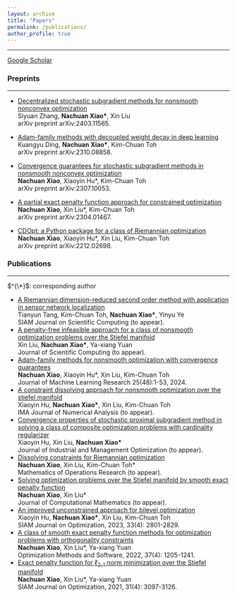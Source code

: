 ```yaml
---
layout: archive
title: "Papers"
permalink: /publications/
author_profile: true
---
```


<!---
{% if author.googlescholar %}
  You can also find my articles on <u><a href="{{author.googlescholar}}">my Google Scholar profile</a>.</u>
{% endif %}
-->
<!---
{% include base_path %}
-->
<!---
{% for post in site.publications reversed %}
  {% include archive-single.html %}
{% endfor %}
-->


- - -



[Google Scholar](https://scholar.google.com/citations?view_op=list_works&user=1qrNHUMAAAAJ&sortby=pubdate)



### Preprints

------

* [Decentralized stochastic subgradient methods for nonsmooth nonconvex optimization](https://arxiv.org/pdf/2403.11565) <br>
  Siyuan Zhang, <strong>Nachuan Xiao*</strong>, Xin Liu <br>
  arXiv preprint arXiv:2403.11565. <br>
  
* [Adam-family methods with decoupled weight decay in deep learning](https://arxiv.org/pdf/2310.08858) <br>
  Kuangyu Ding, <strong>Nachuan Xiao*</strong>, Kim-Chuan Toh <br>
  arXiv preprint arXiv:2310.08858. <br>
  
* [Convergence guarantees for stochastic subgradient methods in nonsmooth nonconvex optimization](https://arxiv.org/pdf/2307.10053) <br>
  <strong>Nachuan Xiao</strong>, Xiaoyin Hu*, Kim-Chuan Toh <br>
  arXiv preprint arXiv:2307.10053. <br>
  
* [A partial exact penalty function approach for constrained optimization](https://arxiv.org/pdf/2304.01467) <br>
  <strong>Nachuan Xiao</strong>, Xin Liu*, Kim-Chuan Toh <br>
  arXiv preprint arXiv:2304.01467. <br>
  
* [CDOpt: a Python package for a class of Riemannian optimization](https://arxiv.org/pdf/2212.02698) <br>
  <strong>Nachuan Xiao</strong>, Xiaoyin Hu*, Xin Liu, Kim-Chuan Toh <br>
  arXiv preprint arXiv:2212.02698. <br>
  
  



### Publications

------

$^{\*}$: corresponding author

* [A Riemannian dimension-reduced second order method with application in sensor network localization](https://arxiv.org/pdf/2304.10092) <br>
  Tianyun Tang, Kim-Chuan Toh, <strong>Nachuan Xiao*</strong>, Yinyu Ye <br>
  SIAM Journal on Scientific Computing (to appear). <br>
* [A penalty-free infeasible approach for a class of nonsmooth optimization problems over the Stiefel manifold](https://arxiv.org/pdf/2103.03514) <br>
  Xin Liu, <strong>Nachuan Xiao*</strong>, Ya-xiang Yuan <br>
  Journal of Scientific Computing (to appear). <br>
* [Adam-family methods for nonsmooth optimization with convergence guarantees](https://arxiv.org/pdf/2305.03938) <br>
  **Nachuan Xiao**, Xiaoyin Hu*, Xin Liu, Kim-Chuan Toh <br>
  Journal of Machine Learning Research 25(48):1-53, 2024. <br>
* [A constraint dissolving approach for nonsmooth optimization over the stiefel manifold](https://arxiv.org/pdf/2205.10500) <br>
  Xiaoyin Hu, <strong>Nachuan Xiao*</strong>, Xin Liu, Kim-Chuan Toh <br>
  IMA Journal of Numerical Analysis (to appear). <br>
* [Convergence properties of stochastic proximal subgradient method in solving a class of composite optimization problems with cardinality regularizer](https://www.aimsciences.org/data/article/export-pdf?id=65533d860e1b0f26aa73e627) <br>
  Xiaoyin Hu, Xin Liu, <strong>Nachuan Xiao*</strong> <br>
  Journal of Industrial and Management Optimization (to appear). <br>
* [Dissolving constraints for Riemannian optimization ](https://pubsonline.informs.org/doi/abs/10.1287/moor.2023.1360) <br>
  <strong>Nachuan Xiao</strong>, Xin Liu, Kim-Chuan Toh* <br>
  Mathematics of Operations Research (to appear). <br>
* [Solving optimization problems over the Stiefel manifold by smooth exact penalty function](https://arxiv.org/pdf/2110.08986) <br>
  <strong>Nachuan Xiao</strong>, Xin Liu* <br>
  Journal of Computational Mathematics (to appear). <br>
* [An improved unconstrained approach for bilevel optimization](https://epubs.siam.org/doi/full/10.1137/22M1513034) <br>
  Xiaoyin Hu, <strong>Nachuan Xiao*</strong>, Xin Liu, Kim-Chuan Toh <br>
  SIAM Journal on Optimization, 2023, 33(4): 2801-2829. <br>
* [A class of smooth exact penalty function methods for optimization problems with orthogonality constraints](https://www.tandfonline.com/doi/abs/10.1080/10556788.2020.1852236) <br>
  <strong>Nachuan Xiao</strong>, Xin Liu*, Ya-xiang Yuan <br>
  Optimization Methods and Software, 2022, 37(4): 1205-1241. <br>
* [Exact penalty function for $\ell_{2,1}$ norm minimization over the Stiefel manifold](https://epubs.siam.org/doi/abs/10.1137/20M1354313) <br>
  <strong>Nachuan Xiao</strong>, Xin Liu*, Ya-xiang Yuan <br>
  SIAM Journal on Optimization, 2021, 31(4): 3097-3126. <br>

